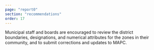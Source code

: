 ```yaml
---
page: "report0"
section: "recommendations"
order: 17
---
```

Municipal staff and boards are encouraged to review the district boundaries, designations, and numerical attributes for the zones in their community, and to submit corrections and updates to MAPC.